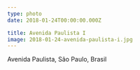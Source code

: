```yaml
---
type: photo
date: 2018-01-24T00:00:00.000Z

title: Avenida Paulista I
image: 2018-01-24-avenida-paulista-i.jpg
---
```


Avenida Paulista, São Paulo, Brasil
